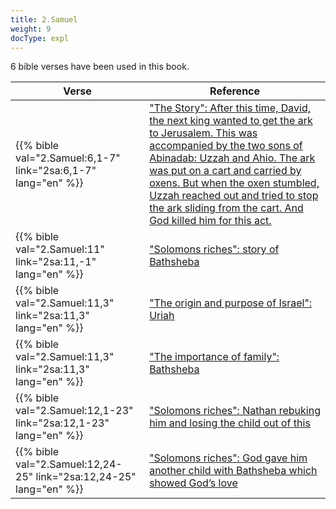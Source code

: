 ```yaml
---
title: 2.Samuel
weight: 9
docType: expl
---
```


6 bible verses have been used in this book.

| Verse | Reference |
|-------|-----------|
| {{% bible val="2.Samuel:6,1-7" link="2sa:6,1-7" lang="en" %}} | ["The Story": After this time, David, the next king wanted to get the ark to Jerusalem. This was accompanied by the two sons of Abinadab: Uzzah and Ahio. The ark was put on a cart and carried by oxens. But when the oxen stumbled, Uzzah reached out and tried to stop the ark sliding from the cart. And God killed him for this act.](/expl/bible/creation/the-story-of-uzzah#None) |
| {{% bible val="2.Samuel:11" link="2sa:11,-1" lang="en" %}} | ["Solomons riches": story of Bathsheba](/expl/content/beasts/666-the-number-of-the-beast#719b) |
| {{% bible val="2.Samuel:11,3" link="2sa:11,3" lang="en" %}} | ["The origin and purpose of Israel": Uriah](/appl/background/israel/#1bcd) |
| {{% bible val="2.Samuel:11,3" link="2sa:11,3" lang="en" %}} | ["The importance of family": Bathsheba](/expl/background/israel/the-role-of-family-in-the-bible#8181) |
| {{% bible val="2.Samuel:12,1-23" link="2sa:12,1-23" lang="en" %}} | ["Solomons riches": Nathan rebuking him and losing the child out of this](/expl/content/beasts/666-the-number-of-the-beast#719b) |
| {{% bible val="2.Samuel:12,24-25" link="2sa:12,24-25" lang="en" %}} | ["Solomons riches": God gave him another child with Bathsheba which showed God’s love](/expl/content/beasts/666-the-number-of-the-beast#719b) |

